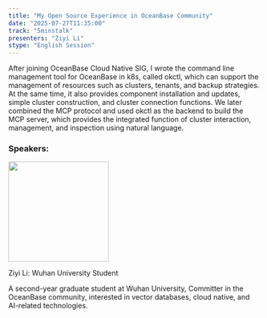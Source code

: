```yaml
---
title: "My Open Source Experience in OceanBase Community"
date: "2025-07-27T11:35:00"
track: "5minstalk"
presenters: "Ziyi Li"
stype: "English Session"
---
```


After joining OceanBase Cloud Native SIG, I wrote the command line management tool for OceanBase in k8s, called okctl, which can support the management of resources such as clusters, tenants, and backup strategies. At the same time, it also provides component installation and updates, simple cluster construction, and cluster connection functions.  We later combined the MCP protocol and used okctl as the backend to build the MCP server, which provides the integrated function of cluster interaction, management, and inspection using natural language.

### Speakers:


<img src="https://sessionize.com/image/f373-400o400o1-V7AE8A3ChQjz9eCh78LrP4.jpg" width="200" /><br/>

Ziyi Li: Wuhan University Student

A second-year graduate student at Wuhan University, Committer in the OceanBase community, interested in vector databases, cloud native, and AI-related technologies.

